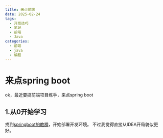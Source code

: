 ```yaml
---
title: 来点前端
date: 2025-02-24
tags:
  - 开发技巧
  - 笔记
  - 前端
  - Java
categories:
  - 前端
  - java
  - 编程
---
```


# 来点spring boot

ok，最近要搞前端项目练手，来点spring boot

## 1.从0开始学习

找到[springboot的教程](https://springdoc.cn/spring-boot/getting-started.html#getting-started.installing.cli.homebrew)，开始部署开发环境。
不过我觉得直接从IDEA开局貌似更好。